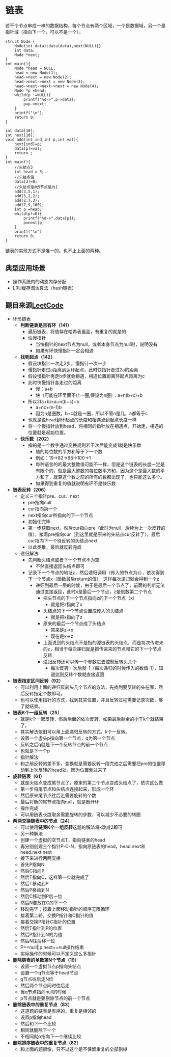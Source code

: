 # 链表
若干个节点串成一串的数据结构。每个节点有两个区域，一个是数据域，另一个是指针域（指向下一个，可以不是一个）。
```
struct Node {
    Node(int data):data(data),next(NULL){}
    int data;
    Node *next;
}
int main(){
    Node *head = NULL;
    head = new Node(1);
    head->next = new Node(2);
    head->next->next = new Node(3);
    head->next->next->next = new Node(4);
    Npde *p =head;
    whild(p !=NULL){
        printf("%d->",p->data);
        p=p->next;
    }
    printf("\n");
    return 0;
}
```
```
int data[10];
int next[10];
void add(int ind,int p,int val){
    next[ind]=p;
    data[p]=val;
    return ;
}
int main(){
    //头结点3
    int head = 3;.
    //头结点值
    data[3]=0;
    //头结点指向5节点值为1
    add(3,5,1);
    add(5,2,2);
    add(2,7,3);
    add(7,9,100);
    int p =head;
    whild(p!=0){
        printf("%d->",data[p]);
        p=next[p]
    }
    printf("\n")
    return 0;
}
```
链表的实现方式不是唯一的。也不止上面的两种。
## 典型应用场景
- 操作系统内的动态内存分配
- LRU缓存淘汰算法（hash链表）
  
## 题目来源[LeetCode](https://leetcode-cn.com/)
- 环形链表
  - **判断链表是否有环（141）**
    - 遍历链表，将值存在哈希表里面，有重复的就是的
    - 快慢指针
      - 当快指针的next节点为null，或者本身节点为null时，说明没有
      - 如果有环快慢指针一定会相遇
  - **找到起点（142）**
    - 假设块指针一次走2步，慢指针一次一步
    - 慢指针走过a距离到达环起点，此时快指针走过2a的距离
    - 假设慢指针再走b步就会相遇，相遇位置距离环起点距离为c
    - 此时快慢指针各走过的距离
      - 慢：a+b
      - 块（可能在环里面不止一圈,假设为n圈）：a+n(b+c)+b
    - 所以2(a+b)=a+n(b+c)+b
      - a=nc+(n-1)b
      - 因为n是圈数，b+c就是一圈，所以不管n是几，a都等于c
    - 也就是说head到环起点的长度和相遇点到起点长度一样
    - 将一个慢指针放到head，将相同的指针放在相遇点，开始走，相遇的位置就是起始位置。
  - **快乐数（202）**
    - 指的是一个数字通过变换规则若干次后能变成1就是快乐数
      - 值的每位数的平方和等于下一个数
      - 例如：19->82->68->100->1
      - 每种语言的的最大整数值可能不一样，但是这个链表的长度一定是有限个的，就是最大整数的每位数平方和，因为这个是最大数的平方和了，就算这个数之前的所有的数都出现了，也只能这么多个。
      - 如果得到重复的值就说明有环不是快乐数
- **链表反转（206）**
  - 定义三个指针pre、cur、next
    - pre指向null
    - cur指向第一个
    - next指向cur所指向的下一个节点
    - 初始化完毕
    - 第一步获取next，然后cur指向pre（此时为null，后续为上一次反转的值），接着pre指向cur（到这里就是原来的头结点cur反转了），最后cur指向下一个待反转的头结点next
    - 以此类推，最后就反转完成
  - 递归解法
    - 先判断头结点或者下一个节点不为空
      - 不然直接返回头结点即可
    - 记录下一个节点的地址z，然后递归调用（传入的节点为z），依次得到下一个节点x（函数最后return的值），这样每次递归就会得到一个z
      - 递归到最后一层的时候，由于是最后一个节点了，前面的判断无法通过直接返回，此时x是最后一个节点，z是倒数第二个节点
        - 把头节点的下一个节点指向z的下一个节点（x）
          - 就是把z指向了x
        - 头结点的下一个节点设置成传入的头结点
          - 就是把x指向了z
        - 原来的最后一个节点成了头结点
          - 原来是z->x
          - 现在是x->z
        - 上面说到的头结点不是指的源链表的头结点，而是每次传进来的z，相当于每次递归就是把传进来的节点和它的下一个节点反转
        - 递归反转还可以传一个参数进去控制反转头几个
          - 每次反转一次后就-1（每次递归的时候传入的数值-1），知道达到反转个数就直接返回
- **链表指定区间反转（92）**
  - 可以利用上面的递归反转头几个节点的方法，先找到要反转的头在哪，然后反转指定个数即可。
  - 也可以使用指针的方式，找到其实位置，并且反转过程需要记录次数，够了就结束。
- **链表K个一组反转（25）**
  - 就是k个一起反转，然后后面的依次反转，如果最后剩余的小于k个就结束了。
  - 其实解法依旧可以用上面递归反转的方式，k个一反转。
  - 设置一个虚头p指向第一个节点，q为第一个节点
  - 反转之后q就是下一个反转节点的前一个节点
  - 也就是下一个p
  - 指针解法
  - 和之前反转的差不多，变换就是需要反转一段完成之后需要把pre的位置移动到上次反转的head处，因为位置倒过来了
- **旋转链表（61）**
  - 就是头结点变成尾节点了，原来的第二个节点变成头结点了，依次这么做
  - 第一步将尾节点和头结点连接起来，形成一个环
  - 然后原来尾节点往后走需要旋转的个数
  - 最后将新的尾节点指向null，就是断开环
  - 操作完成
  - 可以用链表长度取余需要旋转的步数，可以减少不必要的转圈
- **两两交换链表中的节点（24）**
  - 可以使用**链表K个一组反转**这题的解法将k改成2即可
  - 另一种解法
  - 创建一个虚拟的空节点T，指向链表的head
  - 再分别创建三个指针P-C-N，指向原链表的head，head.next和head.next.next
  - 接下来进行两两交换
  - 首先P指向N
  - 然后C指向P
  - 然后T指向C，这样第一步就完成了
  - 然后T移动到P
  - 然后P移动到N
  - 然后C移动到P后一位
  - 然后N要放在C的下一个
  - 移动完毕；按着上面移动指针的顺序无限循环
  - 接着第二轮，交换P指针和C指针的值
  - 接着交换P指针C指针的位置
  - 然后T指针到P的位置
  - 然后P指针到N的为值
  - 然后N往后移一位
  - P==null||p.next==null操作结束
  - 实际操作的时候可以不定义这么多指针
- **删除链表的单数第N个节点（19）**
  - 设置一个虚拟节点p指向头结点
  - 设置一个q节点等于head节点
  - q节点往后走N位
  - 然后两个节点同时往后走
  - 当q节点指向null的时候
  - p节点就是要删除节点的前一个节点
- **删除链表中的重复节点（83）**
  - 这道题的链表是有序的，重复是相邻的
  - 设置p指向head
  - 然后和下一个比较
  - 相同就删除下一个
  - 不相同就p指向下一个继续比较
- **删除排序链表中的重复节点（82）**
  - 和上面的题很像，只不过这个是不保留重复的全部删掉